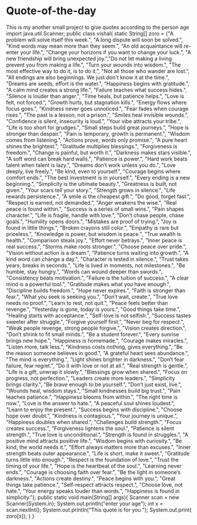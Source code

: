 # Quote-of-the-day
This is my another small project to give quotes according to the person age
import java.util.Scanner;
public class vishal{
   static String[] zoro = {"A problem will solve itself this week.",
"A long dispute will soon be solved.",
"Kind words may mean more than they seem.",
"An old acquaintance will re-enter your life.",
"Change your horizons if you want to change your luck.",
"A new friendship will bring unexpected joy.","Do not let making a living prevent you from making a life.",
"Turn your wounds into wisdom.",
"The most effective way to do it, is to do it.",
"Not all those who wander are lost.",
"All endings are also beginnings. We just don't know it at the time.", "Dreams are seeds, effort is the water.",
"Happiness begins with gratitude.",
"A calm mind creates a strong life.",
"Failure teaches what success hides.",
"Silence is louder than anger.",
"Time heals, but patience helps.",
"Love is felt, not forced.",
"Growth hurts, but stagnation kills.",
"Energy flows where focus goes.",
"Kindness never goes unnoticed.",
"Fear fades when courage rises.",
"The past is a lesson, not a prison.",
"Smiles heal invisible wounds.",
"Confidence is silent, insecurity is loud.",
"Your vibe attracts your tribe.",
"Life is too short for grudges.",
"Small steps build great journeys.",
"Hope is stronger than despair.",
"Pain is temporary, growth is permanent.",
"Wisdom comes from listening.",
"Actions prove, words only promise.",
"A pure heart shines the brightest.",
"Gratitude multiplies blessings.",
"Forgiveness is freedom.",
"Change is painful, but worth it.",
"Darkness makes stars visible.",
"A soft word can break hard walls.",
"Patience is power.",
"Hard work beats talent when talent is lazy.",
"Dreams don’t work unless you do.",
"Love deeply, live freely.",
"Be kind, even to yourself.",
"Courage begins where comfort ends.",
"The best investment is in yourself.",
"Every ending is a new beginning.",
"Simplicity is the ultimate beauty.",
"Greatness is built, not given.",
"Your scars tell your story.",
"Strength grows in silence.",
"Life rewards persistence.",
"A smile is the cheapest gift.",
"Do good, forget fast.",
"Respect is earned, not demanded.",
"Anger weakens the wise.",
"Real peace is found within.",
"Success is a series of small wins.",
"Pain shapes character.",
"Life is fragile, handle with love.",
"Don’t chase people, chase goals.",
"Humility opens doors.",
"Mistakes are proof of trying.",
"Joy is found in little things.",
"Broken crayons still color.",
"Empathy is rare but priceless.",
"Knowledge is power, but wisdom is peace.",
"True wealth is health.",
"Comparison steals joy.",
"Effort never betrays.",
"Inner peace is real success.",
"Storms make roots stronger.",
"Choose peace over pride.",
"Vision without action is a dream.",
"Patience turns waiting into growth.",
"A kind word can change a day.",
"Character is tested in silence.",
"Trust takes years, breaks in seconds.",
"Life is lived in moments, not milestones.",
"Be humble, stay hungry.",
"Words can wound deeper than swords.",
"Consistency beats motivation.",
"Failure is the tuition of success.",
"A clear mind is a powerful tool.",
"Gratitude makes what you have enough.",
"Discipline builds freedom.",
"Hope never expires.",
"Faith is stronger than fear.",
"What you seek is seeking you.",
"Don’t wait, create.",
"True love needs no proof.",
"Learn to rest, not quit.",
"Peace feels better than revenge.",
"Yesterday is gone, today is yours.",
"Good things take time.",
"Healing starts with acceptance.",
"Self-love is not selfish.",
"Success tastes sweeter after struggle.",
"Forgive yourself first.",
"Never beg for respect.",
"Weak people revenge, strong people forgive.",
"Vision creates direction.",
"Don’t shrink to fit small minds.",
"Be a student forever.",
"Every sunrise brings new hope.",
"Happiness is homemade.",
"Courage makes miracles.",
"Listen more, talk less.",
"Kindness costs nothing, gives everything.",
"Be the reason someone believes in good.",
"A grateful heart sees abundance.",
"The mind is everything.",
"Light shines brighter in darkness.",
"Don’t fear failure, fear regret.",
"Do it with love or not at all.",
"Real strength is gentle.",
"Life is a gift, unwrap it slowly.",
"Blessings grow when shared.",
"Focus on progress, not perfection.",
"Leaders create more leaders.",
"Simplicity brings clarity.",
"Be brave enough to be yourself.",
"Don’t just exist, live.",
"Wounds heal, wisdom stays.",
"Small kindnesses build big trust.",
"Pain teaches patience.",
"Happiness blooms from within.",
"The right time is now.",
"Love is the answer to hate.",
"A peaceful soul shines loudest.",
"Learn to enjoy the present.",
"Success begins with discipline.",
"Choose hope over doubt.",
"Kindness is contagious.",
"Your journey is unique.",
"Happiness doubles when shared.",
"Challenges build strength.",
"Focus creates success.",
"Forgiveness lightens the soul.",
"Patience is silent strength.",
"True love is unconditional.",
"Strength is found in struggles.",
"A positive mind attracts positive life.",
"Wisdom begins with curiosity.",
"Be kind, the world needs it.",
"Effort always matters more than excuses.",
"Inner strength beats outer appearance.",
"Life is short, make it sweet.",
"Gratitude turns little into enough.",
"Respect is the foundation of love.",
"Trust the timing of your life.",
"Hope is the heartbeat of the soul.",
"Learning never ends.",
"Courage is choosing faith over fear.",
"Be the light in someone’s darkness.",
"Actions create destiny.",
"Peace begins with you.",
"Great things take patience.",
"Self-respect attracts respect.",
"Choose love, not hate.",
"Your energy speaks louder than words.",
"Happiness is found in simplicity."};
    public static void main(String[] args){
        Scanner scan = new Scanner(System.in);
        System.out.println("enter your age");
        int x = scan.nextInt();
        System.out.println("This quote is for you ");
        System.out.print( zoro[x]);
    }
}
